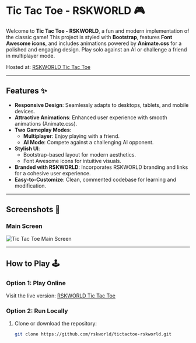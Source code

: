 # Tic Tac Toe - RSKWORLD 🎮

Welcome to **Tic Tac Toe - RSKWORLD**, a fun and modern implementation of the classic game! This project is styled with **Bootstrap**, features **Font Awesome icons**, and includes animations powered by **Animate.css** for a polished and engaging design. Play solo against an AI or challenge a friend in multiplayer mode.

Hosted at: [RSKWORLD Tic Tac Toe](http://rskworld.in/games/html5-games/tictactoe/index.php)

---

## Features ✨
- **Responsive Design**: Seamlessly adapts to desktops, tablets, and mobile devices.
- **Attractive Animations**: Enhanced user experience with smooth animations (Animate.css).
- **Two Gameplay Modes**:
  - **Multiplayer**: Enjoy playing with a friend.
  - **AI Mode**: Compete against a challenging AI opponent.
- **Stylish UI**:
  - Bootstrap-based layout for modern aesthetics.
  - Font Awesome icons for intuitive visuals.
- **Branded with RSKWORLD**: Incorporates RSKWORLD branding and links for a cohesive user experience.
- **Easy-to-Customize**: Clean, commented codebase for learning and modification.

---

## Screenshots 📸

### Main Screen
![Tic Tac Toe Main Screen](http://rskworld.in/games/html5-games/tictactoe/tictactoe.png)

---

## How to Play 🕹️

### Option 1: Play Online
Visit the live version: [RSKWORLD Tic Tac Toe](http://rskworld.in/games/html5-games/tictactoe/index.php)

### Option 2: Run Locally
1. Clone or download the repository:
   ```bash
   git clone https://github.com/rskworld/tictactoe-rskworld.git
